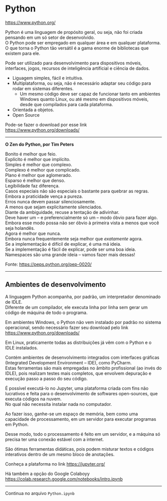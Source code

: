 # Python

https://www.python.org/

Python é uma linguagem de propósito geral, ou seja, não foi criada pensando em um só setor de desenvolvido. <br>
O Python pode ser empregado em qualquer área e em qualquer plataforma.<br>
O que torna o Python tão versátil é a gama enorme de bibliotecas que existem para ele. <br>

Pode ser utilizado para desenvolvimento para dispositivos móveis, interfaces, jogos, recursos de inteligência artificial e ciência de dados. <br>

-   Liguagem simples, fácil e intuitiva. <br>
-   Multiplataforma, ou seja, não é necessário adaptar seu código para rodar em sistemas diferentes. <br>
    -   Um mesmo código deve ser capaz de funcionar tanto em ambientes Windows quanto Linux, ou até mesmo em dispositivos móveis, desde que compilados para cada plataforma.
-   Orientada a objetos.
-   Open Source

Pode-se fazer o download por esse link https://www.python.org/downloads/ <br>

---

**O Zen do Python, por Tim Peters**

Bonito é melhor que feio. <br>
Explícito é melhor que implícito. <br>
Simples é melhor que complexo. <br>
Complexo é melhor que complicado. <br>
Plano é melhor que aglomerado. <br>
Esparso é melhor que denso. <br>
Legibilidade faz diferença. <br>
Casos especiais não são especiais o bastante para quebrar as regras. <br>
Embora a praticidade vença a pureza. <br>
Erros nunca devem passar silenciosamente. <br>
A menos que sejam explicitamente silenciados. <br>
Diante da ambiguidade, recuse a tentação de adivinhar. <br>
Deve haver um – e preferencialmente só um – modo óbvio para fazer algo. <br>
Embora esse modo possa não ser óbvio à primeira vista a menos que você seja holandês. <br>
Agora é melhor que nunca. <br>
Embora nunca frequentemente seja melhor que _exatamente_ agora. <br>
Se a implementação é difícil de explicar, é uma má ideia. <br>
Se a implementação é fácil de explicar, pode ser uma boa ideia. <br>
Namespaces são uma grande ideia – vamos fazer mais dessas! <br>

Fonte: https://peps.python.org/pep-0020/

---

## Ambientes de desenvolvimento

A linguagem Python acompanha, por padrão, um interpretador denominado de IDLE. <br>
Diferente de um compilador, ele executa linha por linha sem gerar um código de máquina de todo o programa. <br>

Em ambientes Windows, o Python não vem instalado por padrão no sistema operacional, sendo necessário fazer seu download pelo link https://www.python.org/downloads/ <br>

Em Linux, praticamente todas as distribuições já vêm com o Python e o IDLE instalados. <br>

Contém ambientes de desenvolvimento integrados com interfaces gráficas (Integrated Development Environment – IDE), como PyCharm. <br>
Estas ferramentas são mais empregadas no âmbito profissional (ao invés do IDLE), pois realizam testes mais completos, que envolvem depuração e execução passo a passo do seu código. <br>

É possível executá-lo no Jupyter, uma plataforma criada com fins não lucrativos e feita para o desenvolvimento de softwares open-sources, que executa códigos na nuvem. <br>
No qual não necessita instalar nada no computador. <br>

Ao fazer isso, ganhe-se um espaço de memória, bem como uma capacidade de processamento, em um servidor para executar programas em Python. <br>

Desse modo, todo o processamento é feito em um servidor, e a máquina só precisa ter uma conexão estável com a internet. <br>

São ótimas ferramentas didáticas, pois podem misturar textos e códigos interativos dentro de um mesmo bloco de anotações. <br>

Conheça a plataforma no link https://jupyter.org/

Há também a opção do Google Colaboyy
https://colab.research.google.com/notebooks/intro.ipynb

___
Continua no arquivo ``Python.ipynb``
